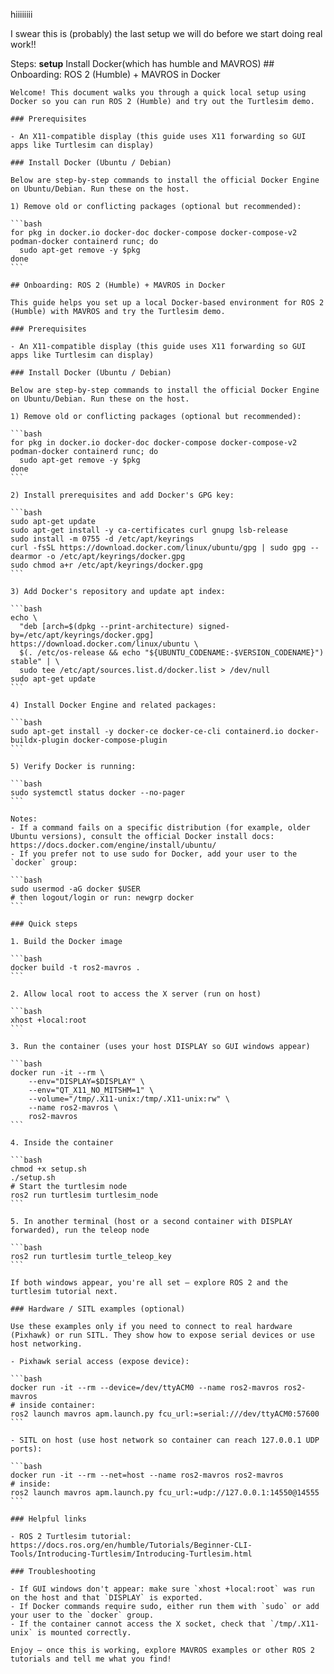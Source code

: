 hiiiiiiii

I swear this is (probably) the last setup we will do before we start doing real work!!

Steps:
    **setup**
    Install Docker(which has humble and MAVROS)
    ## Onboarding: ROS 2 (Humble) + MAVROS in Docker

    Welcome! This document walks you through a quick local setup using Docker so you can run ROS 2 (Humble) and try out the Turtlesim demo.

    ### Prerequisites

    - An X11-compatible display (this guide uses X11 forwarding so GUI apps like Turtlesim can display)

    ### Install Docker (Ubuntu / Debian)

    Below are step-by-step commands to install the official Docker Engine on Ubuntu/Debian. Run these on the host.

    1) Remove old or conflicting packages (optional but recommended):

    ```bash
    for pkg in docker.io docker-doc docker-compose docker-compose-v2 podman-docker containerd runc; do
      sudo apt-get remove -y $pkg
    done
    ```

    ## Onboarding: ROS 2 (Humble) + MAVROS in Docker

    This guide helps you set up a local Docker-based environment for ROS 2 (Humble) with MAVROS and try the Turtlesim demo.

    ### Prerequisites

    - An X11-compatible display (this guide uses X11 forwarding so GUI apps like Turtlesim can display)

    ### Install Docker (Ubuntu / Debian)

    Below are step-by-step commands to install the official Docker Engine on Ubuntu/Debian. Run these on the host.

    1) Remove old or conflicting packages (optional but recommended):

    ```bash
    for pkg in docker.io docker-doc docker-compose docker-compose-v2 podman-docker containerd runc; do
      sudo apt-get remove -y $pkg
    done
    ```

    2) Install prerequisites and add Docker's GPG key:

    ```bash
    sudo apt-get update
    sudo apt-get install -y ca-certificates curl gnupg lsb-release
    sudo install -m 0755 -d /etc/apt/keyrings
    curl -fsSL https://download.docker.com/linux/ubuntu/gpg | sudo gpg --dearmor -o /etc/apt/keyrings/docker.gpg
    sudo chmod a+r /etc/apt/keyrings/docker.gpg
    ```

    3) Add Docker's repository and update apt index:

    ```bash
    echo \
      "deb [arch=$(dpkg --print-architecture) signed-by=/etc/apt/keyrings/docker.gpg] https://download.docker.com/linux/ubuntu \
      $(. /etc/os-release && echo "${UBUNTU_CODENAME:-$VERSION_CODENAME}") stable" | \
      sudo tee /etc/apt/sources.list.d/docker.list > /dev/null
    sudo apt-get update
    ```

    4) Install Docker Engine and related packages:

    ```bash
    sudo apt-get install -y docker-ce docker-ce-cli containerd.io docker-buildx-plugin docker-compose-plugin
    ```

    5) Verify Docker is running:

    ```bash
    sudo systemctl status docker --no-pager
    ```

    Notes:
    - If a command fails on a specific distribution (for example, older Ubuntu versions), consult the official Docker install docs: https://docs.docker.com/engine/install/ubuntu/
    - If you prefer not to use sudo for Docker, add your user to the `docker` group:

    ```bash
    sudo usermod -aG docker $USER
    # then logout/login or run: newgrp docker
    ```

    ### Quick steps

    1. Build the Docker image

    ```bash
    docker build -t ros2-mavros .
    ```

    2. Allow local root to access the X server (run on host)

    ```bash
    xhost +local:root
    ```

    3. Run the container (uses your host DISPLAY so GUI windows appear)

    ```bash
    docker run -it --rm \
        --env="DISPLAY=$DISPLAY" \
        --env="QT_X11_NO_MITSHM=1" \
        --volume="/tmp/.X11-unix:/tmp/.X11-unix:rw" \
        --name ros2-mavros \
        ros2-mavros
    ```

    4. Inside the container

    ```bash
    chmod +x setup.sh
    ./setup.sh
    # Start the turtlesim node
    ros2 run turtlesim turtlesim_node
    ```

    5. In another terminal (host or a second container with DISPLAY forwarded), run the teleop node

    ```bash
    ros2 run turtlesim turtle_teleop_key
    ```

    If both windows appear, you're all set — explore ROS 2 and the turtlesim tutorial next.

    ### Hardware / SITL examples (optional)

    Use these examples only if you need to connect to real hardware (Pixhawk) or run SITL. They show how to expose serial devices or use host networking.

    - Pixhawk serial access (expose device):

    ```bash
    docker run -it --rm --device=/dev/ttyACM0 --name ros2-mavros ros2-mavros
    # inside container:
    ros2 launch mavros apm.launch.py fcu_url:=serial:///dev/ttyACM0:57600
    ```

    - SITL on host (use host network so container can reach 127.0.0.1 UDP ports):

    ```bash
    docker run -it --rm --net=host --name ros2-mavros ros2-mavros
    # inside:
    ros2 launch mavros apm.launch.py fcu_url:=udp://127.0.0.1:14550@14555
    ```

    ### Helpful links

    - ROS 2 Turtlesim tutorial: https://docs.ros.org/en/humble/Tutorials/Beginner-CLI-Tools/Introducing-Turtlesim/Introducing-Turtlesim.html

    ### Troubleshooting

    - If GUI windows don't appear: make sure `xhost +local:root` was run on the host and that `DISPLAY` is exported.
    - If Docker commands require sudo, either run them with `sudo` or add your user to the `docker` group.
    - If the container cannot access the X socket, check that `/tmp/.X11-unix` is mounted correctly.

    Enjoy — once this is working, explore MAVROS examples or other ROS 2 tutorials and tell me what you find!